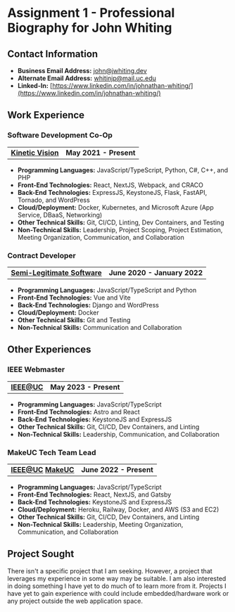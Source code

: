 # Assignment 1 - Professional Biography for John Whiting

## Contact Information

- **Business Email Address:** [john@jwhiting.dev](mailto:john@jwhiting.dev)
- **Alternate Email Address:** [whitinjp@mail.uc.edu](mailto:whitinjp@mail.uc.edu)
- **Linked-In:** [https://www.linkedin.com/in/johnathan-whiting/](https://www.linkedin.com/in/johnathan-whiting/)
## Work Experience

### Software Development Co-Op
| | |
|-|-:|
| **[Kinetic Vision](https://kinetic-vision.com)** | **May 2021 - Present** | 

- **Programming Languages:** JavaScript/TypeScript, Python, C#, C++, and PHP
- **Front-End Technologies:** React, NextJS, Webpack, and CRACO
- **Back-End Technologies:** ExpressJS, KeystoneJS, Flask, FastAPI, Tornado, and WordPress
- **Cloud/Deployment:** Docker, Kubernetes, and Microsoft Azure (App Service, DBaaS, Networking)
- **Other Technical Skills:** Git, CI/CD, Linting, Dev Containers, and Testing
- **Non-Technical Skills:** Leadership, Project Scoping, Project Estimation, Meeting Organization, Communication, and Collaboration

### Contract Developer
| | |
|-|-:|
| **[Semi-Legitimate Software](https://www.semi-legitimate.com/)** | **June 2020 - January 2022** | 

- **Programming Languages:** JavaScript/TypeScript and Python
- **Front-End Technologies:** Vue and Vite
- **Back-End Technologies:** Django and WordPress
- **Cloud/Deployment:** Docker
- **Other Technical Skills:** Git and Testing
- **Non-Technical Skills:** Communication and Collaboration

## Other Experiences

### IEEE Webmaster
| | |
|-|-:|
| **[IEEE@UC](https://ieee.uc.edu)** | **May 2023 - Present** | 

- **Programming Languages:** JavaScript/TypeScript
- **Front-End Technologies:** Astro and React
- **Back-End Technologies:** KeystoneJS and ExpressJS
- **Other Technical Skills:** Git, CI/CD, Dev Containers, and Linting
- **Non-Technical Skills:** Leadership, Communication, and Collaboration

### MakeUC Tech Team Lead
| | |
|-|-:|
| **[IEEE@UC](https://ieee.uc.edu) [MakeUC](https://makeuc.io)** | **June 2022 - Present** | 

- **Programming Languages:** JavaScript/TypeScript
- **Front-End Technologies:** React, NextJS, and Gatsby
- **Back-End Technologies:** KeystoneJS and ExpressJS
- **Cloud/Deployment:** Heroku, Railway, Docker, and AWS (S3 and EC2)
- **Other Technical Skills:** Git, CI/CD, Dev Containers, and Linting
- **Non-Technical Skills:** Leadership, Meeting Organization, Communication, and Collaboration

## Project Sought

There isn't a specific project that I am seeking. However, a project that leverages my experience in some way may be suitable. I am also interested in doing something I have yet to do much of to learn more from it. Projects I have yet to gain experience with could include embedded/hardware work or any project outside the web application space.